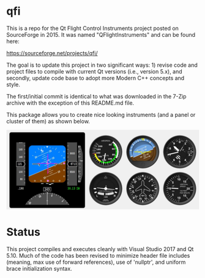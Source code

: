 # qfi

This is a repo for the Qt Flight Control Instruments project posted on SourceForge in 2015.  It was named "QFlightInstruments" and can be found here:

https://sourceforge.net/projects/qfi/

The goal is to update this project in two significant ways: 1) revise code and project files to compile with current Qt versions (i.e., version 5.x), and secondly, update code base to adopt more Modern C++ concepts and style.

The first/initial commit is identical to what was downloaded in the 7-Zip archive with the exception of this README.md file.

This package allows you to create nice looking instruments (and a panel or cluster of them) as shown below.

![](qfiexample_01.jpg)

# Status

This project compiles and executes cleanly with Visual Studio 2017 and Qt 5.10. Much of the code has been revised to minimize header file includes (meaning, max use of forward references), use of 'nullptr', and uniform brace initialization syntax.


